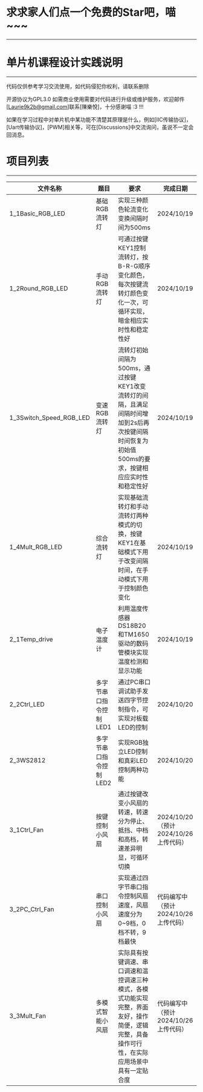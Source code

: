 # 求求家人们点一个免费的Star吧，喵~~~
---

# 单片机课程设计实践说明
---
代码仅供参考学习交流使用，如代码侵犯你权利，请联系删除

开源协议为GPL3.0
如需商业使用需要对代码进行升级或维护服务，欢迎邮件[Laurie9k2b@gmail.com]联系[陳樂悅]，十分感谢喵 :3 !!!

如果在学习过程中对单片机中某功能不清楚其原理是什么，例如[IIC传输协议]，[Uart传输协议]，[PWM]相关等，可在[Discussions]中交流询问，虽说不一定会回消息。

# 项目列表
---

| 文件名称                    | 题目            | 要求                                                                               | 完成日期                             |
| ----------------------- | ------------- | -------------------------------------------------------------------------------- | -------------------------------- |
| 1_1Basic_RGB_LED        | 基础RGB流转灯      | 实现三种颜色轮流变化<br>变换间隔时间为500ms                                                       | 2024/10/19                       |
| 1_2Round_RGB_LED        | 手动RGB流转灯      | 可通过按键KEY1控制流转灯，按B-R-G顺序变化颜色，每次按键流转灯颜色变化一次，可循环实现，暗金相应实时性和稳定性好                     | 2024/10/19                       |
| 1_3Switch_Speed_RGB_LED | 变速RGB流转灯      | 流转灯初始间隔为500ms，通过按键KEY1改变流转灯的间隔，且满足间隔时间增加到2s后再次按键间隔时间恢复为初始值500ms的要求，按键相应应实时性和稳定性好 | 2024/10/19                       |
| 1_4Mult_RGB_LED         | 综合流转灯         | 实现基础流转灯和手动流转灯两种模式的切换，按键KEY1在基础模式下用于改变间隔时间，在手动模式下用于控制颜色变化                         | 2024/10/19                       |
| 2_1Temp_drive           | 电子温度计         | 利用温度传感器DS18B20和TM1650驱动的数码管模块实现温度检测和显示功能                                         | 2024/10/19                       |
| 2_2Ctrl_LED             | 多字节串口指令控制LED1 | 通过PC串口调试助手发送四字节控制指令，可实现对板载LED的控制                                                 | 2024/10/20                       |
| 2_3WS2812               | 多字节串口指令控制LED2 | 实现RGB独立LED控制和真彩LED控制两种功能                                                         | 2024/10/20                       |
| 3_1Ctrl_Fan             | 按键控制小风扇       | 通过按键改变小风扇的转速，转速分为停止、抵挡、中档和高档，转速差异明显，可循环切换                                        | 2024/10/20<br>（预计2024/10/26上传代码） |
| 3_2PC_Ctrl_Fan          | 串口控制小风扇       | 实现通过四字节串口指令控制风扇速度，风扇速度分为0~9档，0档不转，9档最快                                           | 代码编写中<br>（预计2024/10/26上传代码）      |
| 3_3Mult_Fan             | 多模式智能小风扇      | 实际具有按键调速、串口调速和温控调速三种模式，各模式功能实现完整，界面友好，操作简便，逻辑完整，具备操作可行性，在实际应用场景中具有一定贴合度          | 代码编写中<br>（预计2024/10/26上传代码）      |

